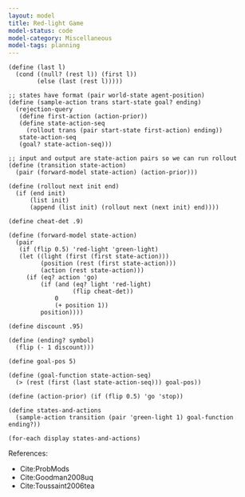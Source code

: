 ```yaml
---
layout: model
title: Red-light Game
model-status: code
model-category: Miscellaneous
model-tags: planning
---
```


    (define (last l)
      (cond ((null? (rest l)) (first l))
            (else (last (rest l)))))
    
    ;; states have format (pair world-state agent-position)
    (define (sample-action trans start-state goal? ending)
      (rejection-query
       (define first-action (action-prior))
       (define state-action-seq 
         (rollout trans (pair start-state first-action) ending))
       state-action-seq
       (goal? state-action-seq)))
    
    ;; input and output are state-action pairs so we can run rollout
    (define (transition state-action)
      (pair (forward-model state-action) (action-prior)))
    
    (define (rollout next init end)
      (if (end init)
          (list init)
          (append (list init) (rollout next (next init) end))))
    
    (define cheat-det .9)
    
    (define (forward-model state-action)
      (pair
       (if (flip 0.5) 'red-light 'green-light)
       (let ((light (first (first state-action)))
             (position (rest (first state-action)))
             (action (rest state-action)))
         (if (eq? action 'go)
             (if (and (eq? light 'red-light)
                      (flip cheat-det))
                 0
                 (+ position 1))
             position))))
    
    (define discount .95)
    
    (define (ending? symbol) 
      (flip (- 1 discount)))
    
    (define goal-pos 5)
    
    (define (goal-function state-action-seq)
      (> (rest (first (last state-action-seq))) goal-pos))
    
    (define (action-prior) (if (flip 0.5) 'go 'stop))
    
    (define states-and-actions
      (sample-action transition (pair 'green-light 1) goal-function ending?))
    
    (for-each display states-and-actions)

References:

- Cite:ProbMods
- Cite:Goodman2008uq
- Cite:Toussaint2006tea
